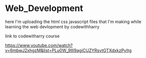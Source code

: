 # Web_Development

here I'm uploading the html css javascript files that I'm making while learning the web devlopment by codewithharry 

link to codewitharry course

https://www.youtube.com/watch?v=6mbwJ2xhgzM&list=PLu0W_9lII9agiCUZYRsvtGTXdxkzPyItg
